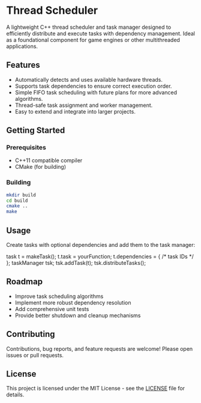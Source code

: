 # Thread Scheduler

A lightweight C++ thread scheduler and task manager designed to efficiently distribute and execute tasks with dependency management. Ideal as a foundational component for game engines or other multithreaded applications.

## Features

- Automatically detects and uses available hardware threads.
- Supports task dependencies to ensure correct execution order.
- Simple FIFO task scheduling with future plans for more advanced algorithms.
- Thread-safe task assignment and worker management.
- Easy to extend and integrate into larger projects.

## Getting Started

### Prerequisites

- C++11 compatible compiler  
- CMake (for building)  

### Building

```bash
mkdir build
cd build
cmake ..
make
```

## Usage

Create tasks with optional dependencies and add them to the task manager:

task t = makeTask();
t.task = yourFunction;
t.dependencies = { /* task IDs */ };
taskManager tsk;
tsk.addTask(t);
tsk.distributeTasks();

## Roadmap

- Improve task scheduling algorithms
- Implement more robust dependency resolution
- Add comprehensive unit tests
- Provide better shutdown and cleanup mechanisms

## Contributing

Contributions, bug reports, and feature requests are welcome! Please open issues or pull requests.

## License

This project is licensed under the MIT License - see the [LICENSE](LICENSE) file for details.
